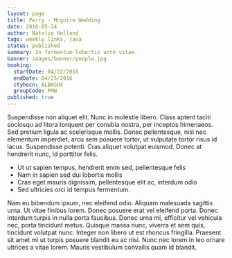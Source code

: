 ```yaml
---
layout: page
title: Perry - Mcguire Wedding
date: 2016-05-24
author: Natalie Holland
tags: weekly links, java
status: published
summary: In fermentum lobortis ante vitae.
banner: images/banner/people.jpg
booking:
  startDate: 04/22/2016
  endDate: 04/25/2016
  ctyhocn: ALBHSHX
  groupCode: PMW
published: true
---
```

Suspendisse non aliquet elit. Nunc in molestie libero. Class aptent taciti sociosqu ad litora torquent per conubia nostra, per inceptos himenaeos. Sed pretium ligula ac scelerisque mollis. Donec pellentesque, nisl nec elementum imperdiet, arcu sem posuere tortor, ut vulputate tortor risus id lacus. Suspendisse potenti. Cras aliquet volutpat euismod. Donec at hendrerit nunc, id porttitor felis.

* Ut ut sapien tempus, hendrerit enim sed, pellentesque felis
* Nam in sapien sed dui lobortis mollis
* Cras eget mauris dignissim, pellentesque elit ac, interdum odio
* Sed ultricies orci id tempus fermentum.

Nam eu bibendum ipsum, nec eleifend odio. Aliquam malesuada sagittis urna. Ut vitae finibus lorem. Donec posuere erat vel eleifend porta. Donec interdum turpis in nulla porta faucibus. Donec urna mi, efficitur vel vehicula nec, porta tincidunt metus. Quisque massa nunc, viverra et sem quis, tincidunt volutpat nunc. Integer non libero ut est rhoncus fringilla. Praesent sit amet mi ut turpis posuere blandit eu ac nisi. Nunc nec lorem in leo ornare ultrices a vitae lorem. Mauris vestibulum convallis quam id blandit.
